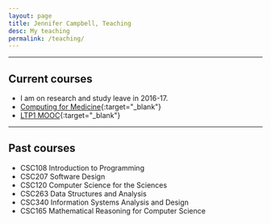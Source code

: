 ```yaml
---
layout: page
title: Jennifer Campbell, Teaching
desc: My teaching
permalink: /teaching/
---
```


<div class="pretty-links">

<div class="lead lead-about">
</div>

<!-- 
{::nomarkdown} 
<figure class="site-profile">
    <img src="{{ site.baseurl }}/assets/img/profile.png">
</figure>
{:/} -->


---

## Current courses

- I am on research and study leave in 2016-17.
- [Computing for Medicine](http://c4m.cdf.toronto.edu){:target="_blank"}
- [LTP1 MOOC](https://www.coursera.org/learn/learn-to-program){:target="_blank"}

---

## Past courses

- CSC108 Introduction to Programming
- CSC207 Software Design
- CSC120 Computer Science for the Sciences
- CSC263 Data Structures and Analysis
- CSC340 Information Systems Analysis and Design
- CSC165 Mathematical Reasoning for Computer Science



</div>

